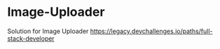 # Image-Uploader
Solution for Image Uploader https://legacy.devchallenges.io/paths/full-stack-developer
